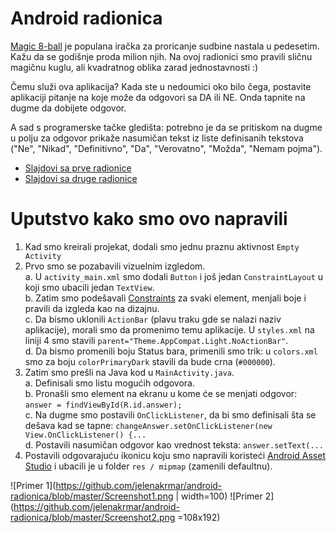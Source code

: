 # Android radionica

[Magic 8-ball](https://en.wikipedia.org/wiki/Magic_8-Ball) je populana iračka za proricanje sudbine nastala u pedesetim. Kažu da se godišnje proda milion njih. 
Na ovoj radionici smo pravili sličnu magičnu kuglu, ali kvadratnog oblika zarad jednostavnosti :)

Čemu služi ova aplikacija? Kada ste u nedoumici oko bilo čega, postavite aplikaciji pitanje na koje može da odgovori sa DA ili NE. Onda tapnite na dugme da dobijete odgovor.

A sad s programerske tačke gledišta: potrebno je da se pritiskom na dugme u polju za odgovor prikaže nasumičan tekst iz liste definisanih tekstova ("Ne", "Nikad", "Definitivno", "Da", "Verovatno", "Možda", "Nemam pojma").

* [Slajdovi sa prve radionice](https://www.slideshare.net/JelenaKrmar/razvoj-android-aplikacija-1-uvod)
* [Slajdovi sa druge radionice](https://www.slideshare.net/JelenaKrmar/razvoj-android-aplikacija-2-praktian-primer)

# Uputstvo kako smo ovo napravili 

1. Kad smo kreirali projekat, dodali smo jednu praznu aktivnost `Empty Activity`  
2. Prvo smo se pozabavili vizuelnim izgledom.  
  a. U `activity_main.xml` smo dodali `Button` i još jedan `ConstraintLayout` u koji smo ubacili jedan `TextView`.  
  b. Zatim smo podešavali [Constraints](https://developer.android.com/training/constraint-layout/index.html) za svaki element, menjali boje i pravili da izgleda kao na dizajnu.   
  c. Da bismo uklonili `ActionBar` (plavu traku gde se nalazi naziv aplikacije), morali smo da promenimo temu aplikacije. U `styles.xml` na liniji 4 smo stavili `parent="Theme.AppCompat.Light.NoActionBar"`.  
  d. Da bismo promenili boju Status bara, primenili smo trik: u `colors.xml` smo za boju `colorPrimaryDark` stavili da bude crna (`#000000`).  
3. Zatim smo prešli na Java kod u `MainActivity.java`.  
  a. Definisali smo listu mogućih odgovora.  
  b. Pronašli smo element na ekranu u kome će se menjati odgovor: `answer = findViewById(R.id.answer);`  
  c. Na dugme smo postavili `OnClickListener`, da bi smo definisali šta se dešava kad se tapne: `changeAnswer.setOnClickListener(new View.OnClickListener() {...`  
  d. Postavili nasumičan odgovor kao vrednost teksta: `answer.setText(...`
4. Postavili odgovarajuću ikonicu koju smo napravili koristeći [Android Asset Studio](https://romannurik.github.io/AndroidAssetStudio/) i ubacili je u folder `res / mipmap` (zamenili defaultnu).

![Primer 1](https://github.com/jelenakrmar/android-radionica/blob/master/Screenshot1.png | width=100)
![Primer 2](https://github.com/jelenakrmar/android-radionica/blob/master/Screenshot2.png =108x192)

